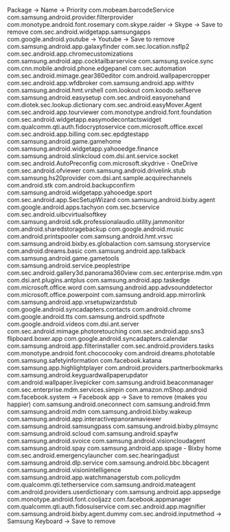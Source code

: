 Package -> Name -> Priority
com.mobeam.barcodeService
com.samsung.android.provider.filterprovider
com.monotype.android.font.rosemary
com.skype.raider -> Skype -> Save to remove
com.sec.android.widgetapp.samsungapps
com.google.android.youtube -> Youtube -> Save to remove
com.samsung.android.app.galaxyfinder
com.sec.location.nsflp2
com.sec.android.app.chromecustomizations
com.samsung.android.app.cocktailbarservice
com.samsung.svoice.sync
com.cnn.mobile.android.phone.edgepanel
com.sec.automation
com.sec.android.mimage.gear360editor
com.android.wallpapercropper
com.sec.android.app.wfdbroker
com.samsung.android.app.withtv
com.samsung.android.hmt.vrshell
com.lookout
com.koodo.selfserve
com.samsung.android.easysetup
com.sec.android.easyonehand
com.diotek.sec.lookup.dictionary
com.sec.android.easyMover.Agent
com.sec.android.app.tourviewer
com.monotype.android.font.foundation
com.sec.android.widgetapp.easymodecontactswidget
com.qualcomm.qti.auth.fidocryptoservice
com.microsoft.office.excel
com.sec.android.app.billing
com.sec.epdgtestapp
com.samsung.android.game.gamehome
com.samsung.android.widgetapp.yahooedge.finance
com.samsung.android.slinkcloud
com.dsi.ant.service.socket
com.sec.android.AutoPreconfig
com.microsoft.skydrive - OneDrive
com.sec.android.ofviewer
com.samsung.android.drivelink.stub
com.samsung.hs20provider
com.dsi.ant.sample.acquirechannels
com.android.stk
com.android.backupconfirm
com.samsung.android.widgetapp.yahooedge.sport
com.sec.android.app.SecSetupWizard
com.samsung.android.bixby.agent
com.google.android.apps.tachyon
com.sec.bcservice
com.sec.android.uibcvirtualsoftkey
com.samsung.android.sdk.professionalaudio.utility.jammonitor
com.android.sharedstoragebackup
com.google.android.music
com.android.printspooler
com.samsung.android.hmt.vrsvc
com.samsung.android.bixby.es.globalaction
com.samsung.storyservice
com.android.dreams.basic
com.samsung.android.app.talkback
com.samsung.android.game.gametools
com.samsung.android.service.peoplestripe
com.sec.android.gallery3d.panorama360view
com.sec.enterprise.mdm.vpn
com.dsi.ant.plugins.antplus
com.samsung.android.app.taskedge
com.microsoft.office.word
com.samsung.android.app.advsounddetector
com.microsoft.office.powerpoint
com.samsung.android.app.mirrorlink
com.samsung.android.app.vrsetupwizardstub
com.google.android.syncadapters.contacts
com.android.chrome
com.google.android.tts
com.samsung.android.spdfnote
com.google.android.videos
com.dsi.ant.server
com.sec.android.mimage.photoretouching
com.sec.android.app.sns3
flipboard.boxer.app
com.google.android.syncadapters.calendar
com.samsung.android.app.filterinstaller
com.sec.android.providers.tasks
com.monotype.android.font.chococooky
com.android.dreams.phototable
com.samsung.safetyinformation
com.facebook.katana
com.samsung.app.highlightplayer
com.android.providers.partnerbookmarks
com.samsung.android.keyguardwallpaperupdator
com.android.wallpaper.livepicker
com.samsung.android.beaconmanager
com.sec.enterprise.mdm.services.simpin
com.amazon.mShop.android
com.facebook.system -> Facebook app -> Save to remove (makes you happier)
com.samsung.android.oneconnect
com.samsung.android.fmm
com.samsung.android.mdm
com.samsung.android.bixby.wakeup
com.samsung.android.app.interactivepanoramaviewer
com.samsung.android.samsungpass
com.samsung.android.bixby.plmsync
com.samsung.android.scloud
com.samsung.android.spayfw
com.samsung.android.svoice
com.samsung.android.visioncloudagent
com.samsung.android.spay
com.samsung.android.app.spage - Bixby home
com.sec.android.emergencylauncher
com.sec.hearingadjust
com.samsung.android.dlp.service
com.samsung.android.bbc.bbcagent
com.samsung.android.visionintelligence
com.samsung.android.app.watchmanagerstub
com.policydm
com.qualcomm.qti.tetherservice
com.samsung.android.mateagent
com.android.providers.userdictionary
com.samsung.android.app.appsedge
com.monotype.android.font.cooljazz
com.facebook.appmanager
com.qualcomm.qti.auth.fidosuiservice
com.sec.android.app.magnifier
com.samsung.android.bixby.agent.dummy
com.sec.android.inputmethod -> Samsung Keyboard -> Save to remove